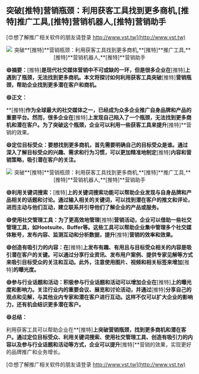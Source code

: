 ## **突破**[推特]**营销瓶颈：利用获客工具找到更多商机,**[推特]**推广工具,**[推特]**营销机器人,**[推特]**营销助手**

[😍想了解推广相关软件的朋友请登录 http://www.vst.tw](http://www.vst.tw)

 <center><img src="https://vst.tw/MP4/tuiguang/png/4.png" alt="突破**[推特]**营销瓶颈：利用获客工具找到更多商机,**[推特]**推广工具,**[推特]**营销机器人,**[推特]**营销助手"></center>

**😄摘要：**[推特]**是现代社交媒体营销中不可或缺的一环，但是很多企业在**[推特]**上遇到了瓶颈，无法找到更多商机。本文将探讨如何利用获客工具突破**[推特]**营销瓶颈，帮助企业找到更多潜在客户和商机。**

**😄正文：**

**[推特]**作为全球最大的社交媒体之一，已经成为众多企业推广自身品牌和产品的重要平台。然而，很多企业在**[推特]**上发现自己陷入了一个瓶颈，无法找到更多商机和潜在客户。为了突破这个瓶颈，企业可以利用一些获客工具来提升**[推特]**营销的效果。

**😄定位目标受众：要想找到更多商机，首先需要明确自己的目标受众是谁。通过深入了解目标受众的兴趣、需求和行为习惯，可以更加精准地制定**[推特]**内容和营销策略，吸引潜在客户的关注。**

 <center><img src="https://vst.tw/MP4/tuiguang/png/5.png" alt="突破**[推特]**营销瓶颈：利用获客工具找到更多商机,**[推特]**推广工具,**[推特]**营销机器人,**[推特]**营销助手"></center>

**😄利用关键词搜索：**[推特]**上的关键词搜索功能可以帮助企业发现与自身品牌和产品相关的话题和讨论。通过输入相关的关键词，可以找到潜在客户的推文和评论，进而主动与他们互动，建立联系并引导他们了解企业的产品或服务。**

**😄使用社交管理工具：为了更高效地管理**[推特]**营销活动，企业可以借助一些社交管理工具，如Hootsuite、Buffer等。这些工具可以帮助企业集中管理多个社交媒体账号，发布内容、监测互动和分析数据，提升**[推特]**营销的效率和效果。**

**😄创造有吸引力的内容：在**[推特]**上发布有趣、有用且与目标受众相关的内容是吸引潜在客户的关键。可以通过分享行业资讯、发布用户案例、提供专家见解等方式来吸引目标受众的关注和互动。此外，注意使用图片、视频和相关标签来增加**[推特]**的曝光度。**

**😄参与行业话题和活动：积极参与行业话题和活动可以增加企业在**[推特]**上的曝光度和影响力。关注行业内的重要会议、展览和讨论活动，并通过**[推特]**分享自己的观点和见解，与其他业内专家和潜在客户进行互动。这样不仅可以扩大企业的影响力，还有机会结识更多潜在客户。**

**😄总结：**

利用获客工具可以帮助企业在**[推特]**上突破营销瓶颈，找到更多商机和潜在客户。通过定位目标受众、利用关键词搜索、使用社交管理工具、创造有吸引力的内容以及参与行业话题和活动等方式，企业可以提升**[推特]**营销的效果，实现更好的品牌推广和业务增长。

[😍想了解推广相关软件的朋友请登录 http://www.vst.tw](http://www.vst.tw)



